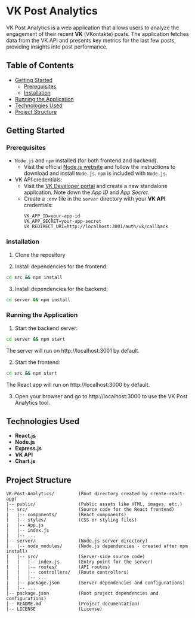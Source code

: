 # VK Post Analytics

VK Post Analytics is a web application that allows users to analyze the engagement of their recent **VK** (VKontakte) posts. The application fetches data from the VK API and presents key metrics for the last few posts, providing insights into post performance.

## Table of Contents

- [Getting Started](#getting-started)
    - [Prerequisites](#prerequisites)
    - [Installation](#installation)
- [Running the Application](#running-the-application)
- [Technologies Used](#technologies-used)
- [Project Structure](#project-structure)

## Getting Started


### Prerequisites

- `Node.js` and `npm` installed (for both frontend and backend).
  - Visit the official [Node.js website](https://nodejs.org/) and follow the instructions to download and install `Node.js`. `npm` is included with `Node.js`.
- VK API credentials:
  - Visit the [VK Developer portal](https://vk.com/dev) and create a new standalone application. Note down the _App ID_ and _App Secret_.
  - Create a `.env` file in the `server` directory with your **VK API** credentials:
    ```
    VK_APP_ID=your-app-id
    VK_APP_SECRET=your-app-secret
    VK_REDIRECT_URI=http://localhost:3001/auth/vk/callback
    ```

### Installation

1. Clone the repository

2. Install dependencies for the frontend:
```bash
cd src && npm install
```

3. Install dependencies for the backend:
```bash
cd server && npm install
```


### Running the Application
1. Start the backend server:
```bash
cd server && npm start
```
The server will run on http://localhost:3001 by default.

2. Start the frontend:
```bash
cd src && npm start
```
The React app will run on http://localhost:3000 by default.

3. Open your browser and go to http://localhost:3000 to use the VK Post Analytics tool.


## Technologies Used
- **React.js**
- **Node.js**
- **Express.js**
- **VK API**
- **Chart.js**


## Project Structure
```
VK-Post-Analytics/         (Root directory created by create-react-app)
|-- public/                (Public assets like HTML, images, etc.)
|-- src/                   (Source code for the React frontend)
|   |-- components/        (React components)
|   |-- styles/            (CSS or styling files)
|   |-- App.js
|   |-- index.js
|   |-- ...
|-- server/                (Node.js server directory)
|   |-- node_modules/      (Node.js dependencies - created after npm install)
|   |-- src/               (Server-side source code)
|   |   |-- index.js       (Entry point for the server)
|   |   |-- routes/        (API routes)
|   |   |-- controllers/   (Route controllers)
|   |   |-- ...
|   |-- package.json       (Server dependencies and configurations)
|   |-- ...
|-- package.json           (Root project dependencies and configurations)
|-- README.md              (Project documentation)
|-- LICENSE                (License)
```
